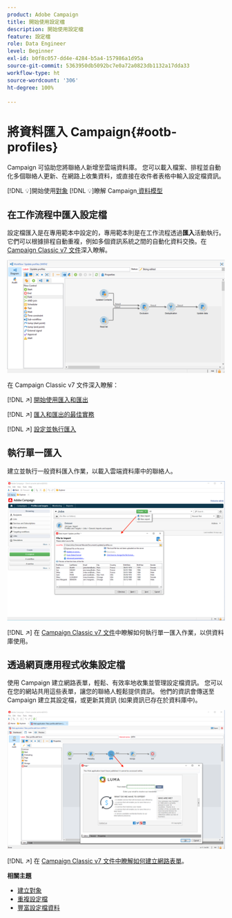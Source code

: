 ```yaml
---
product: Adobe Campaign
title: 開始使用設定檔
description: 開始使用設定檔
feature: 設定檔
role: Data Engineer
level: Beginner
exl-id: b0f8c057-dd4e-4284-b5a4-157986a1d95a
source-git-commit: 5363950db5092bc7e0a72a0823db1132a17dda33
workflow-type: ht
source-wordcount: '306'
ht-degree: 100%

---
```


# 將資料匯入 Campaign{#ootb-profiles}

Campaign 可協助您將聯絡人新增至雲端資料庫。 您可以載入檔案、排程並自動化多個聯絡人更新、在網路上收集資料，或直接在收件者表格中輸入設定檔資訊。

[!DNL :bulb:]開始使用[對象](audiences.md)
[!DNL :bulb:]瞭解 Campaign[ 資料模型](../dev/datamodel.md)

## 在工作流程中匯入設定檔

設定檔匯入是在專用範本中設定的，專用範本則是在工作流程透過&#x200B;**匯入**&#x200B;活動執行。 它們可以根據排程自動重複，例如多個資訊系統之間的自動化資料交換。在 [Campaign Classic v7 文件](https://experienceleague.adobe.com/docs/campaign-classic/using/getting-started/importing-and-exporting-data/import-export-workflows.html?lang=zh-Hant)深入瞭解。

![](assets/import-wf.png)

在 Campaign Classic v7 文件深入瞭解：

[!DNL :arrow_upper_right:] [開始使用匯入和匯出](https://experienceleague.adobe.com/docs/campaign-classic/using/getting-started/importing-and-exporting-data/get-started-data-import-export.html?lang=zh-Hant)

[!DNL :arrow_upper_right:] [匯入和匯出的最佳實務](https://experienceleague.adobe.com/docs/campaign-classic/using/getting-started/importing-and-exporting-data/best-practices/import-export-best-practices.html?lang=zh-Hant)

[!DNL :arrow_upper_right:] [設定並執行匯入](https://experienceleague.adobe.com/docs/campaign-classic/using/getting-started/importing-and-exporting-data/generic-imports-exports/executing-import-jobs.html?lang=zh-Hant)

## 執行單一匯入

建立並執行一般資料匯入作業，以載入雲端資料庫中的聯絡人。

![](assets/new-import.png)

[!DNL :arrow_upper_right:] 在 [Campaign Classic v7 文件](https://experienceleague.adobe.com/docs/campaign-classic/using/getting-started/importing-and-exporting-data/generic-imports-exports/about-generic-imports-exports.html?lang=zh-Hant)中瞭解如何執行單一匯入作業，以供資料庫使用。

## 透過網頁應用程式收集設定檔

使用 Campaign 建立網路表單，輕鬆、有效率地收集並管理設定檔資訊。 您可以在您的網站共用這些表單，讓您的聯絡人輕鬆提供資訊。 他們的資訊會傳送至 Campaign 建立其設定檔，或更新其資訊 (如果資訊已存在於資料庫中)。

![](assets/web-form-page.png)

[!DNL :arrow_upper_right:] 在 [Campaign Classic v7 文件中瞭解如何建立網路表單](https://experienceleague.adobe.com/docs/campaign-classic/using/designing-content/web-forms/about-web-forms.html?lang=zh-Hant)。

**相關主題**

* [建立對象](audiences.md)
* [重複設定檔](https://experienceleague.adobe.com/docs/campaign-classic/using/automating-with-workflows/use-cases/data-management/deduplication-merge.html?lang=zh-Hant)
* [豐富設定檔資料](https://experienceleague.adobe.com/docs/campaign-classic/using/automating-with-workflows/use-cases/data-management/enriching-data.html?lang=ko)
